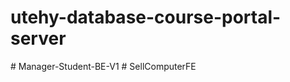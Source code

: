 # utehy-database-course-portal-server
 
#   M a n a g e r - S t u d e n t - B E - V 1  
 #   S e l l C o m p u t e r F E  
 